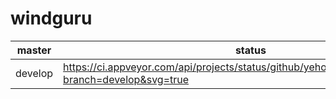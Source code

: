 # windguru

|  master  | status |
| -------- | ------ |
|  develop | https://ci.appveyor.com/api/projects/status/github/yehorhromadskyi/windguru?branch=develop&svg=true |